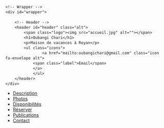<html>

<head>
  <meta http-equiv="content-type" content="text/html; charset=UTF-8">
	<title>Oubangi Chari - maison à Royan</title>
	<meta charset="utf-8">
	<meta name="viewport" content="width=device-width, initial-scale=1">
	<meta name="author" content="Oubangichari">
	<meta name="description" content="Page de présentation d'Oubangichari, maison de vacances à Royan">
	<meta name="keywords" content="Oubangichari, location, royan">
	<link rel="stylesheet" href="oubangichari.css">
</head>

<body class="">

	<!-- Wrapper -->
	<div id="wrapper">

		<!-- Header -->
		<header id="header" class="alt">
			<span class="logo"><img src="accueil.jpg" alt=""></span>
			<h1>Oubangi Chari</h1>
			<p>Maison de vacances à Royan</p>
			<ul class="icons">
        			<a href="mailto:oubangichari@gmail.com" class="icon fa-envelope alt">
				<span class="label">Email</span>
				</a>
     			</ul>	
		</header>
	</div>
<!-- Nav -->
<nav id="nav" class="">
	<ul>
		<li><a href="#header" class="">Description</a></li>
		<li><a href="#intro" class="active">Photos</a></li>
		<li><a href="#first">Disponibilités</a></li>
		<li><a href="#second">Réserver</a></li>
		<li><a href="#cta" class="">Publications</a></li>
		<li><a href="#footer" class="">Contact</a></li>
	</ul>
</nav>

</body>
</html>





